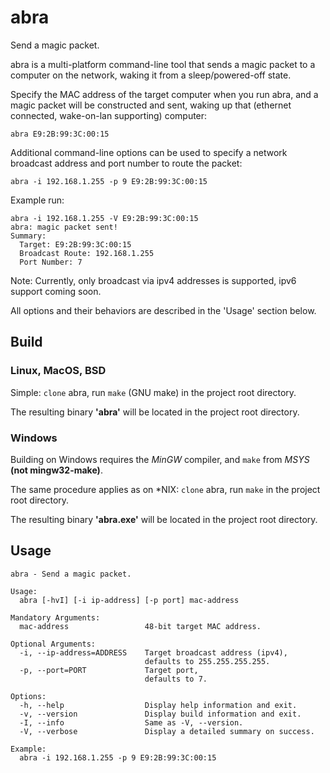 # abra

Send a magic packet.

abra is a multi-platform command-line tool that sends a magic packet to a computer on the network, waking it from a sleep/powered-off state.

Specify the MAC address of the target computer when you run abra, and a magic packet will be constructed and sent, waking up that (ethernet connected, wake-on-lan supporting) computer:

```
abra E9:2B:99:3C:00:15
```

Additional command-line options can be used to specify a network broadcast address and port number to route the packet:

```
abra -i 192.168.1.255 -p 9 E9:2B:99:3C:00:15
```

Example run:

```
abra -i 192.168.1.255 -V E9:2B:99:3C:00:15
abra: magic packet sent!
Summary:
  Target: E9:2B:99:3C:00:15
  Broadcast Route: 192.168.1.255
  Port Number: 7
```

Note: Currently, only broadcast via ipv4 addresses is supported, ipv6 support coming soon.

All options and their behaviors are described in the 'Usage' section below.

## Build

### Linux, MacOS, BSD

Simple: `clone` abra, run `make` (GNU make) in the project root directory.

The resulting binary **'abra'** will be located in the project root directory.

### Windows

Building on Windows requires the *MinGW* compiler, and `make` from *MSYS* **(not mingw32-make)**.

The same procedure applies as on *NIX: `clone` abra, run `make` in the project root directory.

The resulting binary **'abra.exe'** will be located in the project root directory.

## Usage

```
abra - Send a magic packet.

Usage:
  abra [-hvI] [-i ip-address] [-p port] mac-address

Mandatory Arguments:
  mac-address                 48-bit target MAC address.

Optional Arguments:
  -i, --ip-address=ADDRESS    Target broadcast address (ipv4),
                              defaults to 255.255.255.255.
  -p, --port=PORT             Target port,
                              defaults to 7.

Options:
  -h, --help                  Display help information and exit.
  -v, --version               Display build information and exit.
  -I, --info                  Same as -V, --version.
  -V, --verbose               Display a detailed summary on success.

Example:
  abra -i 192.168.1.255 -p 9 E9:2B:99:3C:00:15
```
